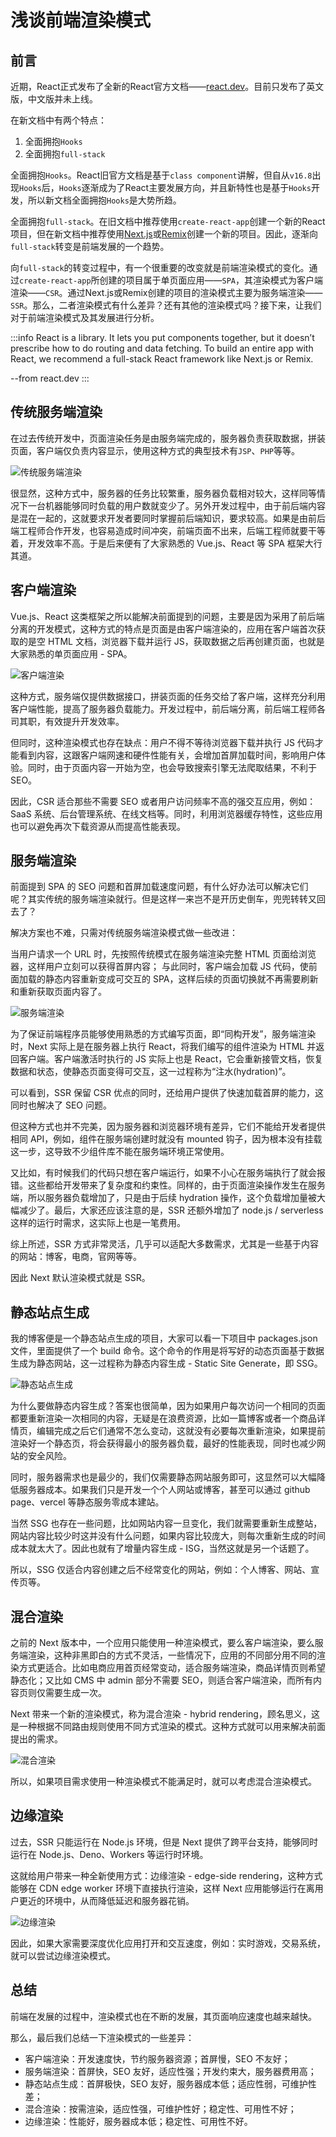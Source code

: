 # 浅谈前端渲染模式

## 前言

近期，React正式发布了全新的React官方文档——[react.dev](https://react.dev/)。目前只发布了英文版，中文版并未上线。

在新文档中有两个特点：
1. 全面拥抱`Hooks`
2. 全面拥抱`full-stack`

全面拥抱`Hooks`。React旧官方文档是基于`class component`讲解，但自从`v16.8`出现`Hooks`后，`Hooks`逐渐成为了React主要发展方向，并且新特性也是基于`Hooks`开发，所以新文档全面拥抱`Hooks`是大势所趋。

全面拥抱`full-stack`。在旧文档中推荐使用`create-react-app`创建一个新的React项目，但在新文档中推荐使用[Next.js](https://nextjs.org/)或[Remix](https://remix.run/)创建一个新的项目。因此，逐渐向`full-stack`转变是前端发展的一个趋势。

向`full-stack`的转变过程中，有一个很重要的改变就是前端渲染模式的变化。通过`create-react-app`所创建的项目属于单页面应用——`SPA`，其渲染模式为客户端渲染——`CSR`。通过Next.js或Remix创建的项目的渲染模式主要为服务端渲染——`SSR`。那么，二者渲染模式有什么差异？还有其他的渲染模式吗？接下来，让我们对于前端渲染模式及其发展进行分析。

:::info
React is a library. It lets you put components together, but it doesn’t prescribe how to do routing and data fetching. To build an entire app with React, we recommend a full-stack React framework like Next.js or Remix.

--from react.dev
:::

## 传统服务端渲染

在过去传统开发中，页面渲染任务是由服务端完成的，服务器负责获取数据，拼装页面，客户端仅负责内容显示，使用这种方式的典型技术有`JSP`、`PHP`等等。

![传统服务端渲染](https://s3.bmp.ovh/imgs/2023/03/24/dd42a6192a5f03ee.png)

很显然，这种方式中，服务器的任务比较繁重，服务器负载相对较大，这样同等情况下一台机器能够同时负载的用户数就变少了。另外开发过程中，由于前后端内容是混在一起的，这就要求开发者要同时掌握前后端知识，要求较高。如果是由前后端工程师合作开发，也容易造成时间冲突，前端页面不出来，后端工程师就要干等着，开发效率不高。于是后来便有了大家熟悉的 Vue.js、React 等 SPA 框架大行其道。

## 客户端渲染

Vue.js、React 这类框架之所以能解决前面提到的问题，主要是因为采用了前后端分离的开发模式，这种方式的特点是页面是由客户端渲染的，应用在客户端首次获取的是空 HTML 文档，浏览器下载并运行 JS，获取数据之后再创建页面，也就是大家熟悉的单页面应用 - SPA。

![客户端渲染](https://s3.bmp.ovh/imgs/2023/03/24/93a6319a53acb528.png)

这种方式，服务端仅提供数据接口，拼装页面的任务交给了客户端，这样充分利用客户端性能，提高了服务器负载能力。开发过程中，前后端分离，前后端工程师各司其职，有效提升开发效率。

但同时，这种渲染模式也存在缺点：用户不得不等待浏览器下载并执行 JS 代码才能看到内容，这跟客户端网速和硬件性能有关，会增加首屏加载时间，影响用户体验。同时，由于页面内容一开始为空，也会导致搜索引擎无法爬取结果，不利于 SEO。

因此，CSR 适合那些不需要 SEO 或者用户访问频率不高的强交互应用，例如：SaaS 系统、后台管理系统、在线文档等。同时，利用浏览器缓存特性，这些应用也可以避免再次下载资源从而提高性能表现。

## 服务端渲染

前面提到 SPA 的 SEO 问题和首屏加载速度问题，有什么好办法可以解决它们呢？其实传统的服务端渲染就行。但是这样一来岂不是开历史倒车，兜兜转转又回去了？

解决方案也不难，只需对传统服务端渲染模式做一些改进：

当用户请求一个 URL 时，先按照传统模式在服务端渲染完整 HTML 页面给浏览器，这样用户立刻可以获得首屏内容；
与此同时，客户端会加载 JS 代码，使前面加载的静态内容重新变成可交互的 SPA，这样后续的页面切换就不再需要刷新和重新获取页面内容了。

![服务端渲染](https://s3.bmp.ovh/imgs/2023/03/24/368cb9a7015c9387.png)

为了保证前端程序员能够使用熟悉的方式编写页面，即“同构开发”，服务端渲染时，Next 实际上是在服务器上执行 React，将我们编写的组件渲染为 HTML 并返回客户端。客户端激活时执行的 JS 实际上也是 React，它会重新接管文档，恢复数据和状态，使静态页面变得可交互，这一过程称为“注水(hydration)”。

可以看到，SSR 保留 CSR 优点的同时，还给用户提供了快速加载首屏的能力，这同时也解决了 SEO 问题。

但这种方式也并不完美，因为服务器和浏览器环境有差异，它们不能给开发者提供相同 API，例如，组件在服务端创建时就没有 mounted 钩子，因为根本没有挂载这一步，这导致不少组件库不能在服务端环境正常使用。

又比如，有时候我们的代码只想在客户端运行，如果不小心在服务端执行了就会报错。这些都给开发带来了复杂度和约束性。同样的，由于页面渲染操作发生在服务端，所以服务器负载增加了，只是由于后续 hydration 操作，这个负载增加量被大幅减少了。最后，大家还应该注意的是，SSR 还额外增加了 node.js / serverless 这样的运行时需求，这实际上也是一笔费用。

综上所述，SSR 方式非常灵活，几乎可以适配大多数需求，尤其是一些基于内容的网站：博客，电商，官网等等。

因此 Next 默认渲染模式就是 SSR。

## 静态站点生成

我的博客便是一个静态站点生成的项目，大家可以看一下项目中 packages.json 文件，里面提供了一个 build 命令。这个命令的作用是将写好的动态页面基于数据生成为静态网站，这一过程称为静态内容生成 - Static Site Generate，即 SSG。

![静态站点生成](https://s3.bmp.ovh/imgs/2023/03/24/cbd6d93d4c135a4e.png)

为什么要做静态内容生成？答案也很简单，因为如果用户每次访问一个相同的页面都要重新渲染一次相同的内容，无疑是在浪费资源，比如一篇博客或者一个商品详情页，编辑完成之后它们通常不怎么变动，这就没有必要每次重新渲染，如果提前渲染好一个静态页，将会获得最小的服务器负载，最好的性能表现，同时也减少网站的安全风险。

同时，服务器需求也是最少的，我们仅需要静态网站服务即可，这显然可以大幅降低服务器成本。如果我们只是开发一个个人网站或博客，甚至可以通过 github page、vercel 等静态服务零成本建站。

当然 SSG 也存在一些问题，比如网站内容一旦变化，我们就需要重新生成整站，网站内容比较少时这并没有什么问题，如果内容比较庞大，则每次重新生成的时间成本就太大了。因此也就有了增量内容生成 - ISG，当然这就是另一个话题了。

所以，SSG 仅适合内容创建之后不经常变化的网站，例如：个人博客、网站、宣传页等。

## 混合渲染

之前的 Next 版本中，一个应用只能使用一种渲染模式，要么客户端渲染，要么服务端渲染，这种非黑即白的方式不灵活，一些情况下，应用的不同部分用不同的渲染方式更适合。比如电商应用首页经常变动，适合服务端渲染，商品详情页则希望静态化；又比如 CMS 中 admin 部分不需要 SEO，则适合客户端渲染，而所有内容页则仅需要生成一次。

Next 带来一个新的渲染模式，称为混合渲染 - hybrid rendering，顾名思义，这是一种根据不同路由规则使用不同方式渲染的模式。这种方式就可以用来解决前面提出的需求。

![混合渲染](https://s3.bmp.ovh/imgs/2023/03/24/e9d706cb1ccc5b99.png)

所以，如果项目需求使用一种渲染模式不能满足时，就可以考虑混合渲染模式。

## 边缘渲染

过去，SSR 只能运行在 Node.js 环境，但是 Next 提供了跨平台支持，能够同时运行在 Node.js、Deno、Workers 等运行时环境。

这就给用户带来一种全新使用方式：边缘渲染 - edge-side rendering，这种方式能够在 CDN edge worker 环境下直接执行渲染，这样 Next 应用能够运行在离用户更近的环境中，从而降低延迟和服务器花销。

![边缘渲染](https://s3.bmp.ovh/imgs/2023/03/24/6bee8d1bcad10f69.png)

因此，如果大家需要深度优化应用打开和交互速度，例如：实时游戏，交易系统，就可以尝试边缘渲染模式。

## 总结

前端在发展的过程中，渲染模式也在不断的发展，其页面响应速度也越来越快。

那么，最后我们总结一下渲染模式的一些差异：

- 客户端渲染：开发速度快，节约服务器资源；首屏慢，SEO 不友好；
- 服务端渲染：首屏快，SEO 友好，适应性强；开发约束大，服务器费用高；
- 静态站点生成：首屏极快，SEO 友好，服务器成本低；适应性弱，可维护性差；
- 混合渲染：按需渲染，适应性强，可维护性好；稳定性、可用性不好；
- 边缘渲染：性能好，服务器成本低；稳定性、可用性不好。